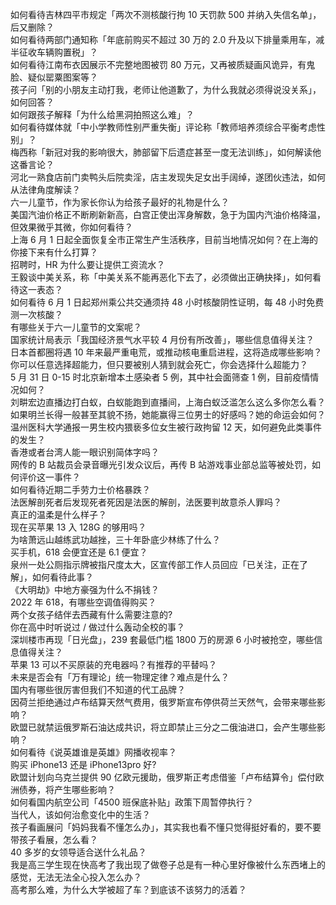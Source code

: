 如何看待吉林四平市规定「两次不测核酸行拘 10 天罚款 500 并纳入失信名单」，后又删除？  
如何看待两部门通知称「年底前购买不超过 30 万的 2.0 升及以下排量乘用车，减半征收车辆购置税」？  
如何看待江南布衣因展示不完整地图被罚 80 万元，又再被质疑画风诡异，有鬼脸、疑似罂粟图案等？  
孩子问「别的小朋友主动打我，老师让他道歉了，为什么我就必须得说没关系」，如何回答？  
如何跟孩子解释「为什么给黑洞拍照这么难」？  
如何看待媒体就「中小学教师性别严重失衡」评论称「教师培养须综合平衡考虑性别」？  
梅西称「新冠对我的影响很大，肺部留下后遗症甚至一度无法训练」，如何解读他这番言论？  
河北一熟食店前门卖鸭头后院卖淫，店主发现失足女出手阔绰，遂团伙违法，如何从法律角度解读？  
六一儿童节，作为家长你认为给孩子最好的礼物是什么？  
美国汽油价格正不断刷新新高，白宫正使出浑身解数，急于为国内汽油价格降温，但效果微乎其微，你如何看待？  
上海 6 月 1 日起全面恢复全市正常生产生活秩序，目前当地情况如何？在上海的你接下来有什么打算？  
招聘时，HR 为什么要让提供工资流水？  
王毅谈中美关系，称「中美关系不能再恶化下去了，必须做出正确抉择」，如何看待这一表态？  
如何看待 6 月 1 日起郑州乘公共交通须持 48 小时核酸阴性证明，每 48 小时免费测一次核酸？  
有哪些关于六一儿童节的文案呢？  
国家统计局表示「我国经济景气水平较 4 月份有所改善」，哪些信息值得关注？  
日本首都圈将遇 10 年来最严重电荒，或推动核电重启进程，这将造成哪些影响？  
你可以任意选择超能力，但只要被别人猜到就会死亡，你会选择什么超能力？  
5 月 31 日 0-15 时北京新增本土感染者 5 例，其中社会面筛查 1 例，目前疫情情况如何？  
刘畊宏边直播边打白蚁，白蚁能跑到直播间，上海白蚁泛滥怎么这么多你怎么看？  
如果明兰长得一般甚至其貌不扬，她能赢得三位男士的好感吗？她的命运会如何？  
温州医科大学通报一男生校内猥亵多位女生被行政拘留 12 天，如何避免此类事件的发生？  
香港或者台湾人能一眼识别简体字吗？  
网传的 B 站裁员会录音曝光引发众议后，再传 B 站游戏事业部总监等被处罚，如何评价这一事件？  
如何看待近期二手劳力士价格暴跌？  
法医解剖死者后发现死者死因是法医的解剖，法医要判故意杀人罪吗？  
真正的温柔是什么样子？  
现在买苹果 13 入 128G 的够用吗？  
为啥萧远山越练武功越挫，三十年卧底少林练了什么？  
买手机，618 会便宜还是 6.1 便宜？  
泉州一处公厕指示牌被指尺度太大，区宣传部工作人员回应「已关注，正在了解」，如何看待此事？  
《大明劫》中地方豪强为什么不捐钱？  
2022 年 618，有哪些空调值得购买？  
两个女孩子结伴去西藏有什么需要注意的?  
你在高中时听说过 / 做过什么轰动全校的事？  
深圳楼市再现「日光盘」，239 套最低门槛 1800 万的房源 6 小时被抢空，哪些信息值得关注？  
苹果 13 可以不买原装的充电器吗？有推荐的平替吗？  
未来是否会有「万有理论」统一物理定律？难点是什么？  
国内有哪些很厉害但我们不知道的代工品牌？  
因荷兰拒绝通过卢布结算天然气费用，俄罗斯宣布停供荷兰天然气，会带来哪些影响？  
欧盟已就禁运俄罗斯石油达成共识，将立即禁止三分之二俄油进口，会产生哪些影响？  
如何看待《说英雄谁是英雄》网播收视率？  
购买 iPhone13 还是 iPhone13pro 好?  
欧盟计划向乌克兰提供 90 亿欧元援助，俄罗斯正考虑借鉴「卢布结算令」偿付欧洲债券，将产生哪些影响？  
如何看国内航空公司「4500 班保底补贴」政策下周暂停执行？  
当代人，该如何治愈变化中的生活？  
孩子看画展问「妈妈我看不懂怎么办」，其实我也看不懂只觉得挺好看的，要不要带孩子看展，怎么看？  
40 多岁的女领导适合送什么礼品？  
我是高三学生现在快高考了我出现了做卷子总是有一种心里好像被什么东西堵上的感觉，无法无法全心投入怎么办？  
高考那么难，为什么大学被超了车？到底该不该努力的活着？  
